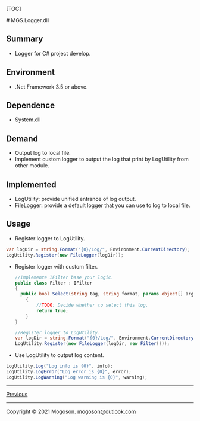 [TOC]

﻿# MGS.Logger.dll

## Summary
- Logger for C# project develop.

## Environment
- .Net Framework 3.5 or above.

## Dependence
- System.dll

## Demand
- Output log to local file.
- Implement custom logger to output the log that print by LogUtility from other module.

## Implemented

- LogUtility: provide unified entrance of log output.
- FileLogger: provide a default logger that you can use to log to local file.

## Usage

- Register logger to LogUtility.

```c#
var logDir = string.Format("{0}/Log/", Environment.CurrentDirectory);
LogUtility.Register(new FileLogger(logDir));
```

- Register logger with custom filter.

  ```C#
  //Implemente IFilter base your logic.
  public class Filter : IFilter
  {
  	public bool Select(string tag, string format, params object[] args)
      {
          //TODO: Decide whether to select this log.
          return true;
      }
  }
  
  //Register logger to LogUtility.
  var logDir = string.Format("{0}/Log/", Environment.CurrentDirectory);
  LogUtility.Register(new FileLogger(logDir, new Filter()));
  ```

- Use LogUtility to output log content.

```C#
LogUtility.Log("Log info is {0}", info);
LogUtility.LogError("Log error is {0}", error);
LogUtility.LogWarning("Log warning is {0}", warning);
```

------

[Previous](../../README.md)

------

Copyright © 2021 Mogoson.	mogoson@outlook.com